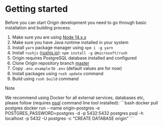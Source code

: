 # Getting started

Before you can start Origin development you need to go through basic installation and building process.

1. Make sure you are using [Node 14.x.x](https://nodejs.org/en/download/)
2. Make sure you have Java runtime installed in your system
3. Install `yarn` package manager using `npm i -g yarn`
4. Install `rushjs` ([rushjs.io](https://rushjs.io/)): `npm install -g @microsoft/rush`
5. Origin requires PostgreSQL database installed and configured
6. Clone Origin repository branch <a href="https://github.com/energywebfoundation/origin">master</a>
7. Copy `.env.example` to `.env` (default values are for now)
8. Install packages using `rush update` command
9. Build using `rush build` command

<div class="admonition note">
  <p class="first admonition-title">Note</p>
  <p class="last">
    We recommend using Docker for all external services, databases etc, please follow (requires <a href="https://www.postgresql.org/docs/13/app-psql.html">psql</a> command line tool installed):
```bash
docker pull postgres
docker run --name origin-postgres -e POSTGRES_PASSWORD=postgres -d -p 5432:5432 postgres
psql -h localhost -p 5432 -U postgres -c "CREATE DATABASE origin"
```
  </p>
</div>
